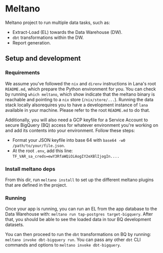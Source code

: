 # Meltano

Meltano project to run multiple data tasks, such as:
- Extract-Load (EL) towards the Data Warehouse (DW).
- `dbt` transformations within the DW.
- Report generation.

## Setup and development

### Requirements

We assume you've followed the `nix` and `direnv` instructions in Lana's root `README.md`, which prepare the Python environment for you. You can check by running `which meltano`, which show indicate that the meltano binary is reachable and pointing to a `nix` store (`/nix/store/...`). Running the data stack locally alsorequires you to have a development instance of `lana` available in your machine. Please refer to the root `README.md` to do that. 

Additionally, you will also need a GCP keyfile for a Service Account to secure BigQuery (BQ) access for whatever environment you're working on and add its contents into your environment. Follow these steps:

- Format your JSON keyfile into base 64 with `base64 -w0 /path/to/your/file.json`.
- At the root `.env`, add this line: `TF_VAR_sa_creds=ewY3RfaWQiOiAogIY2eXBlIjogIn....`

### Install meltano deps

From this dir, run `meltano install` to set up the different meltano plugins that are defined in the project.

### Running

Once your app is running, you can run an EL from the app database to the Data Warehouse with: `meltano run tap-postgres target-bigquery`. After that, you should be able to see the loaded data in tour BQ development datasets.

You can then proceed to run the `dbt` transformations on BQ by running: `meltano invoke dbt-bigquery run`. You can pass any other `dbt` CLI commands and options to `meltano invoke dbt-bigquery`.
